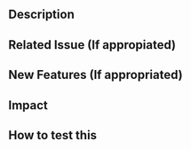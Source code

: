 ## Description
## Related Issue (If appropiated)
## New Features (If appropriated) 
## Impact
## How to test this
